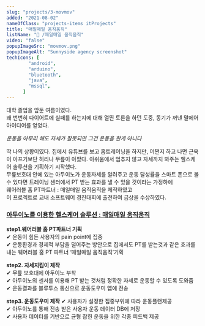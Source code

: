 ```yaml
---
slug: "projects/3-movmov"
added: "2021-08-02"
nameOfClass: "projects-items itProjects"
title: "매일매일 움직움직"
listName: "📱 /매일매일 움직움직"
video: "false"
popupImageSrc: "movmov.png"
popupImageAlt: "Sunnyside agency screenshot"
techIcons: [
        "android",
        "arduino",
        "bluetooth",
        "java",
        "mssql",
      ]
---
```

대학 졸업을 앞둔 여름이였다.  
왜 번번히 다이어트에 실패를 하는지에 대해 열띈 토론을 하던 도중, 동기가 꺼낸 말에어 아이디어를 얻었다.  
  
_운동을 아무리 해도 자세가 잘못되면 그건 운동을 한게 아니다_
  
딱 나의 상황이였다. 집에서 유튜브를 보고 홈트레이닝을 하지만, 어쩐지 하고 나면 근육이 아프기보단 허리나 무릎이 아팠다. 
아쉬움에서 멈추지 않고 자세까지 봐주는 헬스케어 솔루션을 기획하기 시작했다.  
무릎보호대 안에 있는 아두이노가 운동자세를 알려주고 운동 달성률을 스마트 폰으로 볼 수 있다면 트레이닝 센터에서 PT 받는 효과를 낼 수 있을 것이라는 가정하에  
웨어러블 홈 PT파트너 : 매일매일 움직움직을 제작하였고    
이 프로젝트로 교내 소프트웨어 경진대회에 출전하여 금상을 수상하였다.

### [아두이노를 이용한 헬스케어 솔루션 : 매일매일 움직움직](https://docs.google.com/presentation/d/12-4NHg8yEkHy_y4LaYJQl0o_YlPPAH6X/edit#slide=id.p1)
__step1.웨어러블 홈 PT파트너 기획__  
✔︎ 운동이 힘든 사용자의 pain point에 집중   
✔︎ 운동환경과 경제적 부담을 덜어주는 방안으로 집에서도 PT를 받는것과 같은 효과를 내는 웨어러블 홈 PT 파트너 ‘매일매일 움직움직’기획     
  
  __step2. 자세지킴이 제작__  
✔︎ 무릎 보호대에 아두이노 부착  
✔︎ 아두이노의 센서를 이용해 PT 받는 것처럼 정확한 자세로 운동할 수 있도록 도와줌  
✔︎ 운동결과를 블루투스 통신으로 운동도우미 앱에 전송  
  
__step3. 운동도우미 제작__
✔︎ 사용자가 설정한 집중부위에 따라 운동플랜제공  
✔︎ 아두이노를 통해 전송 받은 사용자 운동 데이터 DB에 저장  
✔︎ 사용자 데이터를 기반으로 균형 잡힌 운동을 위한 각종 피드백 제공     
